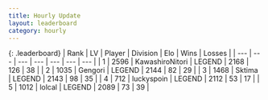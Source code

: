 ```yaml
---
title: Hourly Update
layout: leaderboard
category: hourly
---
```


{: .leaderboard}
| Rank | LV | Player | Division | Elo | Wins | Losses |
| --- | --- | --- | --- | --- | --- | --- |
| <span data-change="0">1</span> | 2596 | <span title="ID: 164871">KawashiroNitori</span> | LEGEND | <span data-change="0">2168</span> | <span data-change="0">126</span> | <span data-change="0">38</span> |
| <span data-change="0">2</span> | 1035 | <span title="ID: 294236">Gengori</span> | LEGEND | <span data-change="0">2144</span> | <span data-change="0">82</span> | <span data-change="0">29</span> |
| <span data-change="0">3</span> | 1468 | <span title="ID: 353063">Sktima</span> | LEGEND | <span data-change="0">2143</span> | <span data-change="0">98</span> | <span data-change="0">35</span> |
| <span data-change="0">4</span> | 712 | <span title="ID: 512212">luckyspoin</span> | LEGEND | <span data-change="0">2112</span> | <span data-change="0">53</span> | <span data-change="0">17</span> |
| <span data-change="0">5</span> | 1012 | <span title="ID: 487583">lolcal</span> | LEGEND | <span data-change="0">2089</span> | <span data-change="0">73</span> | <span data-change="0">39</span> |